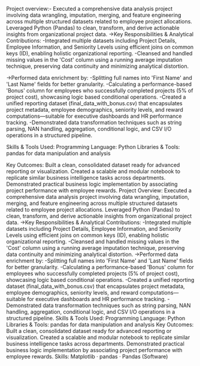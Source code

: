 Project overview:- Executed a comprehensive data analysis project involving data wrangling, imputation, merging, and feature engineering across multiple structured datasets related to employee project allocations. Leveraged Python (Pandas) to clean, transform, and derive actionable insights from organizational project data.
->Key Responsibilities & Analytical Contributions:
 -Integrated multiple datasets including Project Details, Employee Information, and Seniority Levels using efficient joins on common keys (ID), enabling holistic organizational reporting.
 -Cleansed and handled missing values in the 'Cost' column using a running average imputation technique, preserving data continuity and minimizing analytical distortion.

->Performed data enrichment by:
 -Splitting full names into 'First Name' and 'Last Name' fields for better granularity.
 -Calculating a performance-based 'Bonus' column for employees who successfully completed projects (5% of project cost), showcasing logic based conditional operations.
 -Created a unified reporting dataset (final_data_with_bonus.csv) that encapsulates project metadata, employee demographics, seniority levels, and reward computations—suitable for executive dashboards and HR performance tracking.
 -Demonstrated data transformation techniques such as string parsing, NAN handling, aggregation, conditional logic, and CSV I/O operations in a structured pipeline.

Skills & Tools Used:
Programming Language: Python
Libraries & Tools: pandas for data manipulation and analysis

Key Outcomes:
Built a clean, consolidated dataset ready for advanced reporting or visualization.
Created a scalable and modular notebook to replicate similar business intelligence tasks across departments.
Demonstrated practical business logic implementation by associating project performance with employee rewards.
Project Overview: Executed a comprehensive data analysis project involving data wrangling, imputation, merging, and feature engineering across multiple structured datasets related to employee project allocations. Leveraged Python (Pandas) to clean, transform, and derive actionable insights from organizational project data. ->Key Responsibilities & Analytical Contributions: -Integrated multiple datasets including Project Details, Employee Information, and Seniority Levels using efficient joins on common keys (ID), enabling holistic organizational reporting. -Cleansed and handled missing values in the 'Cost' column using a running average imputation technique, preserving data continuity and minimizing analytical distortion. ->Performed data enrichment by: -Splitting full names into 'First Name' and 'Last Name' fields for better granularity. -Calculating a performance-based 'Bonus' column for employees who successfully completed projects (5% of project cost), showcasing logic based conditional operations. -Created a unified reporting dataset (final_data_with_bonus.csv) that encapsulates project metadata, employee demographics, seniority levels, and reward computations—suitable for executive dashboards and HR performance tracking. -Demonstrated data transformation techniques such as string parsing, NAN handling, aggregation, conditional logic, and CSV I/O operations in a structured pipeline. Skills & Tools Used: Programming Language: Python Libraries & Tools: pandas for data manipulation and analysis Key Outcomes: Built a clean, consolidated dataset ready for advanced reporting or visualization. Created a scalable and modular notebook to replicate similar business intelligence tasks across departments. Demonstrated practical business logic implementation by associating project performance with employee rewards.
Skills: Matplotlib · pandas · Pandas (Software)
